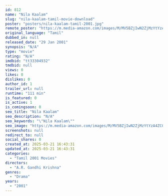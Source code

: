 ```yaml
---
id: 812
name: "Nila Kaalam"
slug: "nila-kaalam-tamil-movie-download"
poster: "posters/nila-kaalam-tamil-2001.jpg"
remote_poster: "https://m.media-amazon.com/images/M/MV5BZjIwN2ZjMzYtYzA4ZC00NjY2LTljODktOGNlOTQ0MmVjZWY4XkEyXkFqcGc@._V1_SX300.jpg"
original_language: "Tamil"
dubbed_in: null
released_date: "29 Jan 2001"
synopsis: "N/A"
type: "movie"
rating: "N/A"
imdbid: "tt33304932"
tmdbid: null
views: 0
likes: 0
dislikes: 0
author_id: 1
trailer_url: null
runtime: "111 min"
is_featured: 0
is_active: 1
is_comingsoon: 0
seo_title: "Nila Kaalam"
seo_description: "N/A"
seo_keywords: "\"Nila Kaalam\""
seo_image: "https://m.media-amazon.com/images/M/MV5BZjIwN2ZjMzYtYzA4ZC00NjY2LTljODktOGNlOTQ0MmVjZWY4XkEyXkFqcGc@._V1_SX300.jpg"
screenshots: null
redirect_to: null
social_shares: 0
created_at: 2025-03-21 16:43:31
updated_at: 2025-03-21 16:43:31
categories:
  - "Tamil 2001 Movies"
directors:
  - "A.R. Gandhi Krishna"
genres:
  - "Drama"
years:
  - "2001"
---
```

